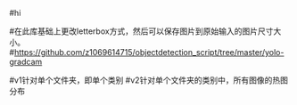 #hi

#在此库基础上更改letterbox方式，然后可以保存图片到原始输入的图片尺寸大小。
#https://github.com/z1069614715/objectdetection_script/tree/master/yolo-gradcam

#v1针对单个文件夹，即单个类别
#v2针对单个文件夹的类别中，所有图像的热图分布
